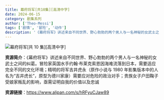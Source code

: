 ```yaml
---
title: 幕府将军[共10集][高清中字]
date: 2024-06-15
category: 剧集系列
author: ['Theo-Messi']
tags: ['剧情', '冒险', '动作']
description: '《幕府将军》讲述来自不同世界、野心勃勃的两个男人与一名神秘的女武士之间的纠葛。冒险家英国水手约翰·布莱克索恩因海难流落到日本，需要适应完全不同的文化环境；精明的将军吉井虎永（原作小说与 1980 年影集版本中的人名为“吉井虎长”，原型为德川家康）需要应对危险的政治对手；贵族女子户田鞠子受娘家叛乱的影响，亟需证明自我的价值以及忠诚'
---
```


![幕府将军[共 10 集][高清中字]](https://media.themoviedb.org/t/p/w780/5zmiBoMzeeVdQ62no55JOJMY498.jpg)

**资源简介**：《幕府将军》讲述来自不同世界、野心勃勃的两个男人与一名神秘的女武士之间的纠葛。冒险家英国水手约翰·布莱克索恩因海难流落到日本，需要适应完全不同的文化环境；精明的将军吉井虎永（原作小说与 1980 年影集版本中的人名为“吉井虎长”，原型为德川家康）需要应对危险的政治对手；贵族女子户田鞠子受娘家叛乱的影响，亟需证明自我的价值以及忠诚

**资源链接**：https://www.alipan.com/s/hRFyuCJaw89
